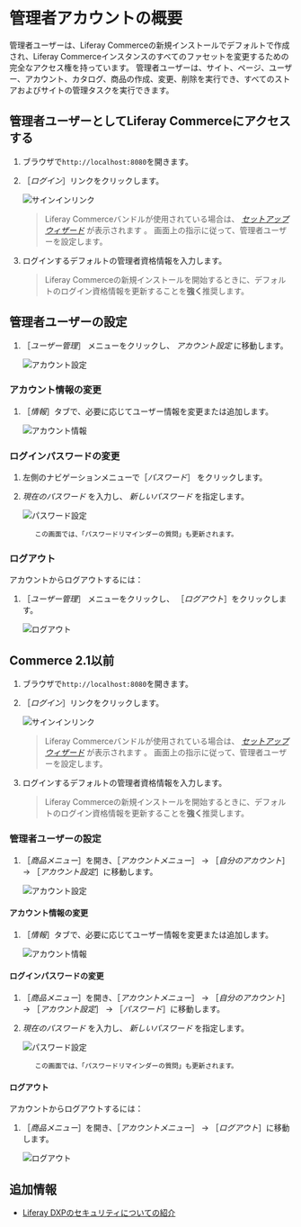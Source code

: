 # 管理者アカウントの概要

管理者ユーザーは、Liferay Commerceの新規インストールでデフォルトで作成され、Liferay Commerceインスタンスのすべてのファセットを変更するための完全なアクセス権を持っています。 管理者ユーザーは、サイト、ページ、ユーザー、アカウント、カタログ、商品の作成、変更、削除を実行でき、すべてのストアおよびサイトの管理タスクを実行できます。

## 管理者ユーザーとしてLiferay Commerceにアクセスする

1. ブラウザで`http://localhost:8080`を開きます。
1. ［_ログイン_］リンクをクリックします。

    ![サインインリンク](./introduction-to-the-admin-account/images/07.png "サインインリンク")

    > Liferay Commerceバンドルが使用されている場合は、 [_セットアップウィザード_](https://help.liferay.com/hc/en-us/articles/360017896652-Installing-Liferay-DXP-#using-the-setup-wizard) が表示されます 。 画面上の指示に従って、管理者ユーザーを設定します。

1. ログインするデフォルトの管理者資格情報を入力します。

    > Liferay Commerceの新規インストールを開始するときに、デフォルトのログイン資格情報を更新することを**強く**推奨します。

## 管理者ユーザーの設定

1. ［_ユーザー管理_］ メニューをクリックし、 _アカウント設定_ に移動します。

    ![アカウント設定](./introduction-to-the-admin-account/images/06.png "アカウント設定")

### アカウント情報の変更

1. ［_情報_］タブで、必要に応じてユーザー情報を変更または追加します。

    ![アカウント情報](./introduction-to-the-admin-account/images/03.png "アカウント情報")

### ログインパスワードの変更

1. 左側のナビゲーションメニューで［_パスワード_］ をクリックします。
1. _現在のパスワード_ を入力し、 _新しいパスワード_ を指定します。

    ![パスワード設定](./introduction-to-the-admin-account/images/04.png "パスワード設定")

    ```{note}
       この画面では、「パスワードリマインダーの質問」も更新されます。
    ```

### ログアウト

アカウントからログアウトするには：

1. ［_ユーザー管理_］ メニューをクリックし、 ［_ログアウト_］をクリックします。

    ![ログアウト](./introduction-to-the-admin-account/images/08.png "ログアウト")

## Commerce 2.1以前

1. ブラウザで`http://localhost:8080`を開きます。
1. ［_ログイン_］リンクをクリックします。

    ![サインインリンク](./introduction-to-the-admin-account/images/01.png "サインインリンク")

    > Liferay Commerceバンドルが使用されている場合は、 [_セットアップウィザード_](https://help.liferay.com/hc/en-us/articles/360017896652-Installing-Liferay-DXP-#using-the-setup-wizard) が表示されます 。 画面上の指示に従って、管理者ユーザーを設定します。

1. ログインするデフォルトの管理者資格情報を入力します。

    > Liferay Commerceの新規インストールを開始するときに、デフォルトのログイン資格情報を更新することを**強く**推奨します。

### 管理者ユーザーの設定

1. ［_商品メニュー_］を開き、［_アカウントメニュー_］ -> ［_自分のアカウント_］ -> ［_アカウント設定_］に移動します。

    ![アカウント設定](./introduction-to-the-admin-account/images/02.png "アカウント設定")

#### アカウント情報の変更

1. ［_情報_］タブで、必要に応じてユーザー情報を変更または追加します。

    ![アカウント情報](./introduction-to-the-admin-account/images/03.png "アカウント情報")

#### ログインパスワードの変更

1. ［_商品メニュー_］を開き、［_アカウントメニュー_］ -> ［_自分のアカウント_］ -> ［_アカウント設定_］ -> ［_パスワード_］に移動します。
1. _現在のパスワード_ を入力し、 _新しいパスワード_ を指定します。

    ![パスワード設定](./introduction-to-the-admin-account/images/04.png "パスワード設定")

    ```{note}
       この画面では、「パスワードリマインダーの質問」も更新されます。
    ```

#### ログアウト

アカウントからログアウトするには：

1. ［_商品メニュー_］を開き、［_アカウントメニュー_］ -> ［_ログアウト_］に移動します。

    ![ログアウト](./introduction-to-the-admin-account/images/05.png "ログアウト")

## 追加情報

* [Liferay DXPのセキュリティについての紹介](https://help.liferay.com/hc/en-us/articles/360017897072-Introduction-to-Securing-Liferay-DXP)
